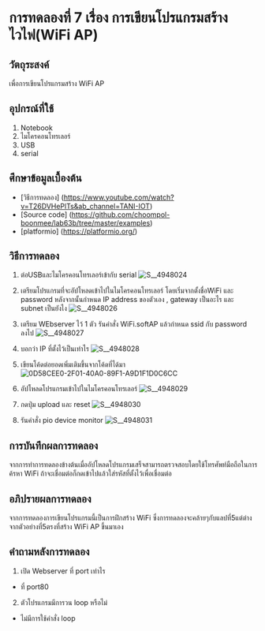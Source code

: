 # การทดลองที่ 7 เรื่อง การเขียนโปรแกรมสร้างไวไฟ(WiFi AP)

## วัตถุระสงค์ 
เพื่อการเขียนโปรแกรมสร้าง WiFi AP

## อุปกรณ์ที่ใช้
1. Notebook
2. ไมโครคอนโทรเลอร์
3. USB
4. serial

## ศึกษาข้อมูลเบื้องต้น
* [วิธีการทดลอง] (https://www.youtube.com/watch?v=T26DVHePlTs&ab_channel=TANI-IOT)
* [Source code] (https://github.com/choompol-boonmee/lab63b/tree/master/examples)
* [platformio] (https://platformio.org/)

## วิธีการทดลอง
1. ต่อUSBและไมโครคอนโทรเลอร์เข้ากับ serial
![S__4948024](https://user-images.githubusercontent.com/80882549/113194512-6c4c9600-928b-11eb-8ded-7fe70398bd3e.jpg)

2. เตรียมโปรแกรมที่จะอัปโหลดเข้าไปในไมโครคอนโทรเลอร์ โดยเริ่มจากตั้งชื่อWiFi และ password หลังจากนั้นกำหนด IP address ของตัวเอง , gateway เป็นอะไร และ subnet เป็นยังไง
![S__4948026](https://user-images.githubusercontent.com/80882549/113194566-7a021b80-928b-11eb-8130-4a4c4ae66117.jpg)

3. เตรียม WEbserver ไว้ 1 ตัว รันคำสั่ง WiFi.softAP แล้วกำหนด ssid กับ password ลงไป
![S__4948027](https://user-images.githubusercontent.com/80882549/113194608-84bcb080-928b-11eb-8f58-c6a8fe1ddb95.jpg)

4. บอกว่า IP ที่ตั้งไว้เป็นเท่าไร
![S__4948028](https://user-images.githubusercontent.com/80882549/113194656-8dad8200-928b-11eb-83de-426c009d00e1.jpg)

5. เขียนโค้ดต่อยอดเพิ่มเติมขึ้นจากโค้ดที่ได้มา
![0D58CEE0-2F01-40A0-89F1-A9D1F1D0C6CC](https://user-images.githubusercontent.com/80882549/113198104-b33c8a80-928f-11eb-8918-6ca414365329.jpg)

6. อัปโหลดโปรแกรมเข้าไปในไมโครคอนโทรเลอร์
![S__4948029](https://user-images.githubusercontent.com/80882549/113194688-97cf8080-928b-11eb-8efb-6a7e26a2ea68.jpg)

7. กดปุ่ม upload และ reset
![S__4948030](https://user-images.githubusercontent.com/80882549/113194735-a158e880-928b-11eb-9373-a184e377739a.jpg)

8. รันคำสั่ง pio device monitor
![S__4948031](https://user-images.githubusercontent.com/80882549/113194760-a9188d00-928b-11eb-9792-249dc3b443bd.jpg)

## การบันทึกผลการทดลอง
จากการทำการทดลองข้างต้นเมื่ออัปโหลดโปรแกรมเสร็จสามารถตรวจสอบโดยใช้โทรศัพท์มือถือในการค้รหา WiFi ถ้าจะเชื่อมต่อก็กดเข้าไปแล้วใส่รหัสที่ตั้งไว้เพื่อเชื่อมต่อ

## อภิปรายผลการทดลอง
จากการทดลองการเขียนโปรแกรมนี้เป็นการฝึกสร้าง WiFi ซึ่งการทดลองจะคล้ายๆกับแลปที่5แต่ต่างจากตัวอย่างที่5ตรงที่สร้าง WiFi AP ขึ้นมาเอง

## คำถามหลังการทดลอง
1. เปิด Webserver ที่ port เท่าไร
  * ที่ port80
2. ตัวโปรแกรมมีการวน loop หรือไม่
  * ไม่มีการใช้คำสั่ง loop
